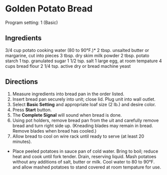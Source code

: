 # Golden Potato Bread
Program setting: 1 (Basic)

## Ingredients
3/4 cup potato cooking water (80 to 90°F.)*
2 tbsp. unsalted butter or margarine, cut into pieces
3 tbsp. dry skim milk powder
2 tbsp. potato starch
1 tsp. granulated sugar
1 1/2 tsp. salt
1 large egg, at room tempature
4 cups bread flour
2 1/4 tsp. active dry or bread machine yeast

## Directions
1. Measure ingredients into bread pan in the order listed.
2. Insert bread pan securely into unit; close lid. Plug unit into wall outlet.
3. Select **Basic Setting** and appropriate loaf size (2 lb.) and desire color.
4. Press **Start** button.
5. The **Complete Signal** will sound when bread is done.
6. Using pot holders, remove bread pan from the uit and carefully remove bread and turn right side up. (Kneading blades may remain in bread. Remove blades when bread has cooled.)
7. Allow bread to cool on wire rack until ready to serve (at least 20 minutes).

* Place peeled potatoes in sauce pan of cold water. Bring to boil; reduce heat and cook until fork tender. Drain, reserving liquid. Mash potatoes without any additions of salt, butter or milk. Cool water to 80 to 90°F. and allow mashed potatoes to stand covered at room tempature for use.